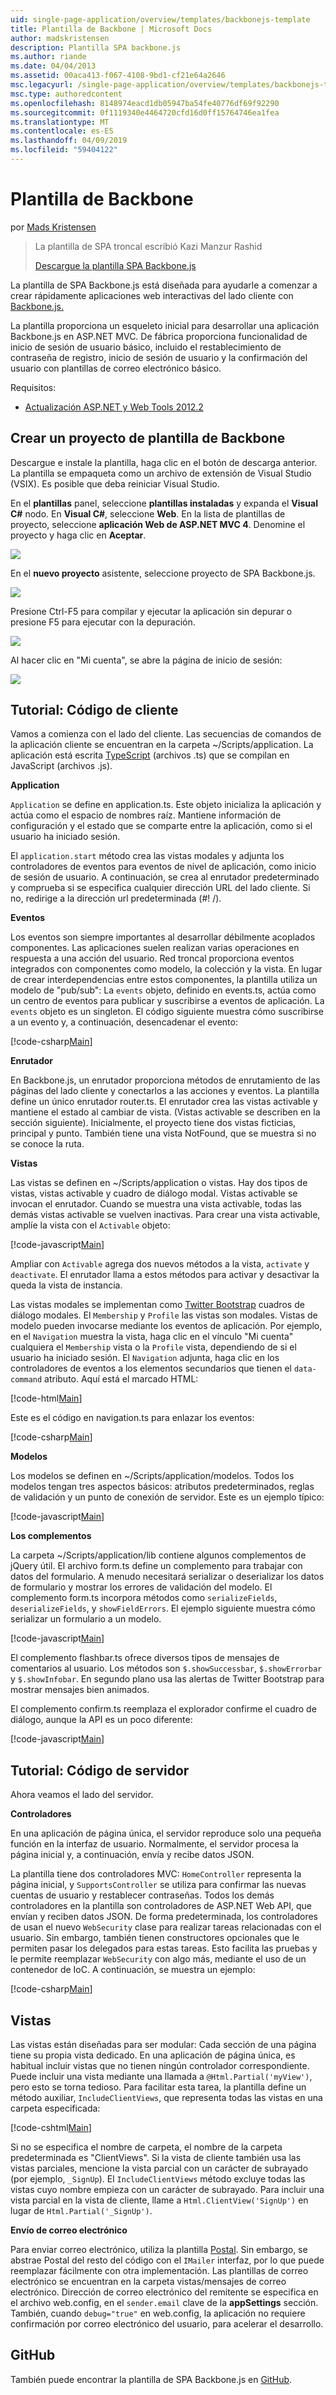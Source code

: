 ```yaml
---
uid: single-page-application/overview/templates/backbonejs-template
title: Plantilla de Backbone | Microsoft Docs
author: madskristensen
description: Plantilla SPA backbone.js
ms.author: riande
ms.date: 04/04/2013
ms.assetid: 00aca413-f067-4108-9bd1-cf21e64a2646
msc.legacyurl: /single-page-application/overview/templates/backbonejs-template
msc.type: authoredcontent
ms.openlocfilehash: 8148974eacd1db05947ba54fe40776df69f92290
ms.sourcegitcommit: 0f1119340e4464720cfd16d0ff15764746ea1fea
ms.translationtype: MT
ms.contentlocale: es-ES
ms.lasthandoff: 04/09/2019
ms.locfileid: "59404122"
---
```

# <a name="backbone-template"></a>Plantilla de Backbone

por [Mads Kristensen](https://github.com/madskristensen)

> La plantilla de SPA troncal escribió Kazi Manzur Rashid
> 
> [Descargue la plantilla SPA Backbone.js](https://go.microsoft.com/fwlink/?LinkId=293631)


La plantilla de SPA Backbone.js está diseñada para ayudarle a comenzar a crear rápidamente aplicaciones web interactivas del lado cliente con [Backbone.js.](http://backbonejs.org/)

La plantilla proporciona un esqueleto inicial para desarrollar una aplicación Backbone.js en ASP.NET MVC. De fábrica proporciona funcionalidad de inicio de sesión de usuario básico, incluido el restablecimiento de contraseña de registro, inicio de sesión de usuario y la confirmación del usuario con plantillas de correo electrónico básico.

Requisitos:

- [Actualización ASP.NET y Web Tools 2012.2](https://go.microsoft.com/fwlink/?LinkId=282650)

## <a name="create-a-backbone-template-project"></a>Crear un proyecto de plantilla de Backbone

Descargue e instale la plantilla, haga clic en el botón de descarga anterior. La plantilla se empaqueta como un archivo de extensión de Visual Studio (VSIX). Es posible que deba reiniciar Visual Studio.

En el **plantillas** panel, seleccione **plantillas instaladas** y expanda el **Visual C#** nodo. En **Visual C#**, seleccione **Web**. En la lista de plantillas de proyecto, seleccione **aplicación Web de ASP.NET MVC 4**. Denomine el proyecto y haga clic en **Aceptar**.

![](backbonejs-template/_static/image1.png)

En el **nuevo proyecto** asistente, seleccione proyecto de SPA Backbone.js.

![](backbonejs-template/_static/image2.png)

Presione Ctrl-F5 para compilar y ejecutar la aplicación sin depurar o presione F5 para ejecutar con la depuración.

![](backbonejs-template/_static/image3.png)

Al hacer clic en "Mi cuenta", se abre la página de inicio de sesión:

![](backbonejs-template/_static/image4.png)

## <a name="walkthrough-client-code"></a>Tutorial: Código de cliente

Vamos a comienza con el lado del cliente. Las secuencias de comandos de la aplicación cliente se encuentran en la carpeta ~/Scripts/application. La aplicación está escrita [TypeScript](http://www.typescriptlang.org/) (archivos .ts) que se compilan en JavaScript (archivos .js).

**Application**

`Application` se define en application.ts. Este objeto inicializa la aplicación y actúa como el espacio de nombres raíz. Mantiene información de configuración y el estado que se comparte entre la aplicación, como si el usuario ha iniciado sesión.

El `application.start` método crea las vistas modales y adjunta los controladores de eventos para eventos de nivel de aplicación, como inicio de sesión de usuario. A continuación, se crea al enrutador predeterminado y comprueba si se especifica cualquier dirección URL del lado cliente. Si no, redirige a la dirección url predeterminada (#! /).

**Eventos**

Los eventos son siempre importantes al desarrollar débilmente acoplados componentes. Las aplicaciones suelen realizan varias operaciones en respuesta a una acción del usuario. Red troncal proporciona eventos integrados con componentes como modelo, la colección y la vista. En lugar de crear interdependencias entre estos componentes, la plantilla utiliza un modelo de "pub/sub": La `events` objeto, definido en events.ts, actúa como un centro de eventos para publicar y suscribirse a eventos de aplicación. La `events` objeto es un singleton. El código siguiente muestra cómo suscribirse a un evento y, a continuación, desencadenar el evento:

[!code-csharp[Main](backbonejs-template/samples/sample1.cs)]

**Enrutador**

En Backbone.js, un enrutador proporciona métodos de enrutamiento de las páginas del lado cliente y conectarlos a las acciones y eventos. La plantilla define un único enrutador router.ts. El enrutador crea las vistas activable y mantiene el estado al cambiar de vista. (Vistas activable se describen en la sección siguiente). Inicialmente, el proyecto tiene dos vistas ficticias, principal y punto. También tiene una vista NotFound, que se muestra si no se conoce la ruta.

**Vistas**

Las vistas se definen en ~/Scripts/application o vistas. Hay dos tipos de vistas, vistas activable y cuadro de diálogo modal. Vistas activable se invocan el enrutador. Cuando se muestra una vista activable, todas las demás vistas activable se vuelven inactivas. Para crear una vista activable, amplíe la vista con el `Activable` objeto:

[!code-javascript[Main](backbonejs-template/samples/sample2.js)]

Ampliar con `Activable` agrega dos nuevos métodos a la vista, `activate` y `deactivate`. El enrutador llama a estos métodos para activar y desactivar la queda la vista de instancia.

Las vistas modales se implementan como [Twitter Bootstrap](http://twitter.github.com/bootstrap/) cuadros de diálogo modales. El `Membership` y `Profile` las vistas son modales. Vistas de modelo pueden invocarse mediante los eventos de aplicación. Por ejemplo, en el `Navigation` muestra la vista, haga clic en el vínculo "Mi cuenta" cualquiera el `Membership` vista o la `Profile` vista, dependiendo de si el usuario ha iniciado sesión. El `Navigation` adjunta, haga clic en los controladores de eventos a los elementos secundarios que tienen el `data-command` atributo. Aquí está el marcado HTML:

[!code-html[Main](backbonejs-template/samples/sample3.html)]

Este es el código en navigation.ts para enlazar los eventos:

[!code-csharp[Main](backbonejs-template/samples/sample4.cs)]

**Modelos**

Los modelos se definen en ~/Scripts/application/modelos. Todos los modelos tengan tres aspectos básicos: atributos predeterminados, reglas de validación y un punto de conexión de servidor. Este es un ejemplo típico:

[!code-javascript[Main](backbonejs-template/samples/sample5.js)]

**Los complementos**

La carpeta ~/Scripts/application/lib contiene algunos complementos de jQuery útil. El archivo form.ts define un complemento para trabajar con datos del formulario. A menudo necesitará serializar o deserializar los datos de formulario y mostrar los errores de validación del modelo. El complemento form.ts incorpora métodos como `serializeFields`, `deserializeFields`, y `showFieldErrors`. El ejemplo siguiente muestra cómo serializar un formulario a un modelo.

[!code-javascript[Main](backbonejs-template/samples/sample6.js)]

El complemento flashbar.ts ofrece diversos tipos de mensajes de comentarios al usuario. Los métodos son `$.showSuccessbar`, `$.showErrorbar` y `$.showInfobar`. En segundo plano usa las alertas de Twitter Bootstrap para mostrar mensajes bien animados.

El complemento confirm.ts reemplaza el explorador confirme el cuadro de diálogo, aunque la API es un poco diferente:

[!code-javascript[Main](backbonejs-template/samples/sample7.js)]

## <a name="walkthrough-server-code"></a>Tutorial: Código de servidor

Ahora veamos el lado del servidor.

**Controladores**

En una aplicación de página única, el servidor reproduce solo una pequeña función en la interfaz de usuario. Normalmente, el servidor procesa la página inicial y, a continuación, envía y recibe datos JSON.

La plantilla tiene dos controladores MVC: `HomeController` representa la página inicial, y `SupportsController` se utiliza para confirmar las nuevas cuentas de usuario y restablecer contraseñas. Todos los demás controladores en la plantilla son controladores de ASP.NET Web API, que envían y reciben datos JSON. De forma predeterminada, los controladores de usan el nuevo `WebSecurity` clase para realizar tareas relacionadas con el usuario. Sin embargo, también tienen constructores opcionales que le permiten pasar los delegados para estas tareas. Esto facilita las pruebas y le permite reemplazar `WebSecurity` con algo más, mediante el uso de un contenedor de IoC. A continuación, se muestra un ejemplo:

[!code-csharp[Main](backbonejs-template/samples/sample8.cs)]

## <a name="views"></a>Vistas

Las vistas están diseñadas para ser modular: Cada sección de una página tiene su propia vista dedicado. En una aplicación de página única, es habitual incluir vistas que no tienen ningún controlador correspondiente. Puede incluir una vista mediante una llamada a `@Html.Partial('myView')`, pero esto se torna tedioso. Para facilitar esta tarea, la plantilla define un método auxiliar, `IncludeClientViews`, que representa todas las vistas en una carpeta especificada:

[!code-cshtml[Main](backbonejs-template/samples/sample9.cshtml)]

Si no se especifica el nombre de carpeta, el nombre de la carpeta predeterminada es "ClientViews". Si la vista de cliente también usa las vistas parciales, mencione la vista parcial con un carácter de subrayado (por ejemplo, `_SignUp`). El `IncludeClientViews` método excluye todas las vistas cuyo nombre empieza con un carácter de subrayado. Para incluir una vista parcial en la vista de cliente, llame a `Html.ClientView('SignUp')` en lugar de `Html.Partial('_SignUp')`.

**Envío de correo electrónico**

Para enviar correo electrónico, utiliza la plantilla [Postal](http://aboutcode.net/postal). Sin embargo, se abstrae Postal del resto del código con el `IMailer` interfaz, por lo que puede reemplazar fácilmente con otra implementación. Las plantillas de correo electrónico se encuentran en la carpeta vistas/mensajes de correo electrónico. Dirección de correo electrónico del remitente se especifica en el archivo web.config, en el `sender.email` clave de la **appSettings** sección. También, cuando `debug="true"` en web.config, la aplicación no requiere confirmación por correo electrónico del usuario, para acelerar el desarrollo.

## <a name="github"></a>GitHub

También puede encontrar la plantilla de SPA Backbone.js en [GitHub](https://github.com/kazimanzurrashid/AspNetMvcBackboneJsSpa).
